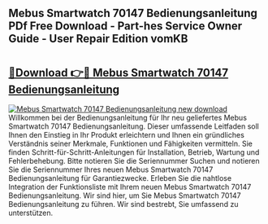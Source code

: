 ## Mebus Smartwatch 70147 Bedienungsanleitung PDf Free Download - Part-hes Service Owner Guide - User Repair Edition vomKB

# <h2><a href="http://df0mdd.blite.top/?on=Mebus+Smartwatch+70147+Bedienungsanleitung">🔗Download 👉🔴 Mebus Smartwatch 70147 Bedienungsanleitung</a></h2>

[![Mebus Smartwatch 70147 Bedienungsanleitung new download](https://i.imgur.com/lujVjoI.png)](http://df0mdd.blite.top/?on=Mebus+Smartwatch+70147+Bedienungsanleitung)
Willkommen bei der Bedienungsanleitung für Ihr neu geliefertes Mebus Smartwatch 70147 Bedienungsanleitung. Dieser umfassende Leitfaden soll Ihnen den Einstieg in Ihr Produkt erleichtern und Ihnen ein gründliches Verständnis seiner Merkmale, Funktionen und Fähigkeiten vermitteln. Sie finden Schritt-für-Schritt-Anleitungen für Installation, Betrieb, Wartung und Fehlerbehebung. Bitte notieren Sie die Seriennummer Suchen und notieren Sie die Seriennummer Ihres neuen Mebus Smartwatch 70147 Bedienungsanleitung für Garantiezwecke. Erleben Sie die nahtlose Integration der Funktionsliste mit Ihrem neuen Mebus Smartwatch 70147 Bedienungsanleitung. Wir sind hier, um Sie Mebus Smartwatch 70147 Bedienungsanleitung zu führen. Wir sind bestrebt, Sie umfassend zu unterstützen.

